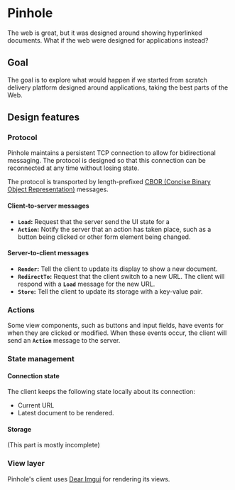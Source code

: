 # Pinhole

The web is great, but it was designed around showing hyperlinked documents. What if the web were designed for applications instead?

## Goal

The goal is to explore what would happen if we started from scratch delivery platform designed around applications, taking the best parts of the Web.

## Design features

### Protocol

Pinhole maintains a persistent TCP connection to allow for bidirectional messaging. The protocol is designed so that this connection can be reconnected at any time without losing state.

The protocol is transported by length-prefixed [CBOR (Concise Binary Object Representation)](https://tools.ietf.org/html/rfc7049) messages.

#### Client-to-server messages

* **`Load`:** Request that the server send the UI state for a 
* **`Action`:** Notify the server that an action has taken place, such as a button being clicked or other form element being changed.

#### Server-to-client messages

* **`Render`:** Tell the client to update its display to show a new document.
* **`RedirectTo`:** Request that the client switch to a new URL. The client will respond with a **`Load`** message for the new URL.
* **`Store`:** Tell the client to update its storage with a key-value pair.

### Actions

Some view components, such as buttons and input fields, have events for when they are clicked or modified. When these events occur, the client will send an **`Action`** message to the server.

### State management

#### Connection state

The client keeps the following state locally about its connection:

* Current URL
* Latest document to be rendered.

#### Storage

(This part is mostly incomplete)

### View layer

Pinhole's client uses [Dear Imgui](https://github.com/ocornut/imgui) for rendering its views.
